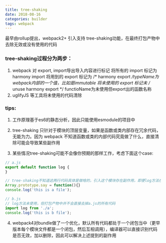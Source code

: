 ```yaml
---
title: tree-shaking
date: 2018-08-16
categories: builder
tags: webpack
---
```


最早由rollup提出，webpack2+ 引入支持 tree-shaking功能，在最终打包产物中去除无效或没有使用的代码

### tree-shaking过程分为两步：
1. webpack 对 export, import导出导入内容进行标记
    将所有的 import 标记为 harmony import
    将用到的 export 标记为 /* harmony export <typeName> */typeName为webpack内部的一个值，比如是immutable
    将未使用的 export 标记未 /* unuse harmony export <functionName> */ functioName为未使用但export出的函数名称
2. uglifyJS 等工具将未使用的代码清除


### tips:
1. 工作原理基于es6的静态分析，因此只能使用esmodule的项目中

2. tree-shaking 只针对于模块的顶层变量，如果是函数或类内部存在冗余代码，无能为力。因为 webpack 不知道函数或类的内部代码究竟做了什么，直接清除可能会导致某些副作用

3. 某些情况tree-shaking可能不会像你预期的那样工作，考虑下面这个case:
```javascript
// a.js
export default function log {
}

// tree-shaking不知道这两行代码具体是做啥的，引入这个模块存在副作用，即便log方法在b.js中未使用，这里还是会保留这两行代码
Array.prototype.say = function(){}
console.log('this is a file');

// b.js
// log方法未使用，但打包产物中并不会直接去掉a.js的所有代码
import log from './a';
console.log('this is b file');
```
4. webpack4对bundle做了一个优化，默认所有代码都处于一个闭包当中（更早版本每个模块文件都是一个闭包，然后互相调用），编译器可以直接识别代码是否无效，加以删除，因此可以解决上述提到的副作用


<!-- from: https://mp.weixin.qq.com/s/Ue0kNOMQS7mH-2-9BhYk8Q -->
